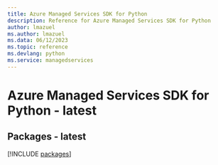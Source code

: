 ```yaml
---
title: Azure Managed Services SDK for Python
description: Reference for Azure Managed Services SDK for Python
author: lmazuel
ms.author: lmazuel
ms.data: 06/12/2023
ms.topic: reference
ms.devlang: python
ms.service: managedservices
---
```

# Azure Managed Services SDK for Python - latest
## Packages - latest
[!INCLUDE [packages](managed-services-index.md)]